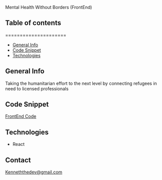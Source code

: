 Mental Health Without Borders (FrontEnd)

## Table of contents
=====================

  * [General Info](#general-info)
  * [Code Snippet](#code-snippet)
  * [Technologies](#technologies)

  





## General Info

Taking the humanitarian effort to the next level by connecting refugees in need to licensed professionals

## Code Snippet
[FrontEnd Code](assets/frontend-code.png)

## Technologies
- React 



## Contact
Kenneththedev@gmail.com
